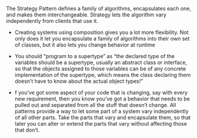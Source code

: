 The Strategy Pattern defines a family of algorithms, encapsulates each one, and makes them interchangeable. Strategy lets the algorithm vary independently from clients that use it.

- Creating systems using composition gives you a lot more flexibility. Not only does it let you encapsulate a family of algorithms into their own set of classes, but it also lets you change behavior at runtime

- You should “program to a supertype” as “the declared type of the variables should be a supertype, usually an abstract class or interface, so that the objects assigned to those variables can be of any concrete implementation of the supertype, which means the class declaring them doesn’t have to know about the actual object types!”

- f you’ve got some aspect of your code that is changing, say with every new requirement, then you know you’ve got a behavior that needs to be pulled out and separated from all the stuff that doesn’t change. All patterns provide a way to let some part of a system vary independently of all other parts. Take the parts that vary and encapsulate them, so that later you can alter or extend the parts that vary without affecting those that don’t.
